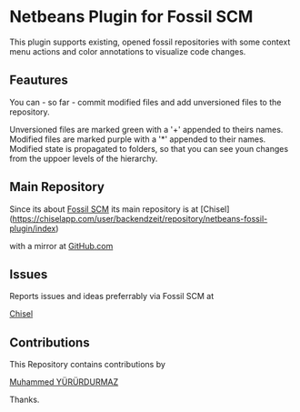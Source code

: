 # Netbeans Plugin for Fossil SCM

This plugin supports existing, opened fossil repositories with some context menu 
actions and color annotations to visualize code changes.

## Feautures

You can - so far - commit modified files and add unversioned files to the
repository.

Unversioned files are marked green with a '+' appended to theirs names.
Modified files are marked purple with a '*' appended to their names.
Modified state is propagated to folders, so that you can see youn changes
from the uppoer levels of the hierarchy.

## Main Repository

Since its about [Fossil SCM](https://www.fossil-scm.org/index.html/doc/trunk/www/index.wiki) 
its main repository is at [Chisel]
(https://chiselapp.com/user/backendzeit/repository/netbeans-fossil-plugin/index)

with a mirror at [GitHub.com](https://github.com/mgoellnitz/netbeans-fossil-plugin)

## Issues

Reports issues and ideas preferrably via Fossil SCM at

[Chisel](https://chiselapp.com/user/backendzeit/repository/netbeans-fossil-plugin/reportlist)

## Contributions

This Repository contains contributions by

[Muhammed YÜRÜRDURMAZ](https://github.com/myururdurmaz)

Thanks.
